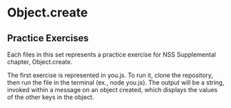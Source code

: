 # Object.create
## Practice Exercises

Each files in this set represents a practice exercise for NSS Supplemental chapter, Object.create.

The first exercise is represented in you.js. To run it, clone the repository, then run the file in the terminal (ex., node you.js).
The output will be a string, invoked within a message on an object created, which displays the values of the other keys in the object. 